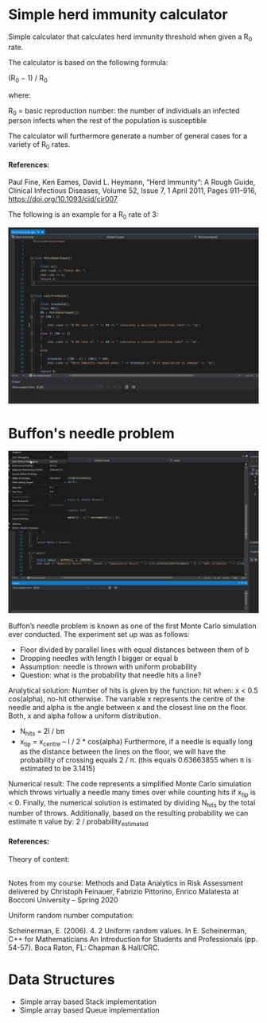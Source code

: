 # Simple herd immunity calculator
Simple calculator that calculates herd immunity threshold when given a R<sub>0</sub> rate.

The calculator is based on the following formula:

(R<sub>0</sub> − 1) / R<sub>0</sub>

where:

R<sub>0</sub> = basic reproduction number: the number of individuals an infected person infects when the rest of the population is susceptible

The calculator will furthermore generate a number of general cases for a variety of R<sub>0</sub> rates.


#### References:

Paul Fine, Ken Eames, David L. Heymann, “Herd Immunity”: A Rough Guide, Clinical Infectious Diseases, Volume 52, Issue 7, 1 April 2011, Pages 911–916, https://doi.org/10.1093/cid/cir007



The following is an example for a R<sub>0</sub> rate of 3:


![](Herd-Immunity-calculator/demo-gif.gif)


# Buffon's needle problem

![](Buffon-Needle/demo-needle.gif)



Buffon’s needle problem is known as one of the first Monte Carlo simulation ever conducted. The experiment set up was as follows:
- Floor divided by parallel lines with equal distances between them of b
- Dropping needles with length l bigger or equal b 
- Assumption: needle is thrown with uniform probability
- Question: what is the probability that needle hits a line?

Analytical solution:
Number of hits is given by the function: hit when: x < 0.5 cos(alpha), no-hit otherwise.
The variable x represents the centre of the needle and alpha is the angle between x and the closest line on the floor. Both, x and alpha follow a uniform distribution.
- N<sub>hits</sub> = 2l / bπ
- x<sub>tip</sub> = x<sub>centre</sub> – l / 2 * cos(alpha)
Furthermore, if a needle is equally long as the distance between the lines on the floor, we will have the probability of crossing equals 2 / π. (this equals 0.63663855 when π is estimated to be 3.1415)

Numerical result:
The code represents a simplified Monte Carlo simulation which throws virtually a needle many times over while counting hits if x<sub>tip</sub> is < 0. Finally, the numerical solution is estimated by dividing N<sub>hits</sub>  by the total number of throws. Additionally, based on the resulting probability we can estimate π value by: 2 / probability<sub>estimated</sub>


#### References:
Theory of content: 

<br/>Notes from my course: Methods and Data Analytics in Risk Assessment delivered by Christoph Feinauer, Fabrizio Pittorino, Enrico Malatesta at Bocconi University – Spring 2020

Uniform random number computation:

Scheinerman, E. (2006). 4. 2 Uniform random values. In E. Scheinerman, C++ for Mathematicians An Introduction for Students and Professionals (pp. 54-57). Boca Raton, FL: Chapman & Hall/CRC.

# Data Structures

- Simple array based Stack implementation
- Simple array based Queue implementation

